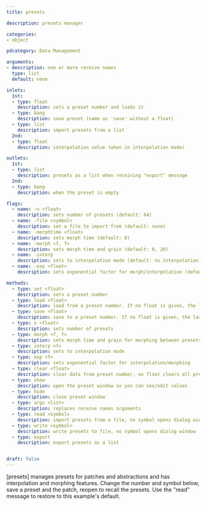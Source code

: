 ```yaml
---
title: presets

description: presets manager

categories:
- object

pdcategory: Data Management

arguments:
- description: one or more receive names
  type: list
  default: none

inlets:
  1st:
  - type: float
    description: sets a preset number and loads it
  - type: bang
    description: save preset (same as 'save' without a float)
  - type: list
    description: import presets from a list
  2nd:
  - type: float
    description: interpolation value (when in interpolation mode)

outlets:
  1st:
  - type: list
    description: presets as a list when receiving "export" message
  2nd:
  - type: bang
    description: when the preset is empty

flags:
  - name: -n <float>
    description: sets number of presets (default: 64)
  - name: -file <symbol>
    description: set a file to import from (default: none)
  - name: -morphtime <float>
    description: sets morph time (default: 0)
  - name: -morph <f, f>
    description: sets morph time and grain (default: 0, 20)
  - name: -interp
    description: sets to interpolation mode (default: no interpolation)
  - name: -exp <float>
    description: sets exponential factor for morph/interpolation (default: 1)

methods:
  - type: set <float>
    description: sets a preset number
  - type: load <float>
    description: load from a preset number. If no float is given, the last set preset number is loaded
  - type: save <float>
    description: save to a preset number. If no float is given, the last set preset is saved
  - type: n <float>
    description: sets number of presets
  - type: morph <f, f>
    description: sets morph time and grain for morphing between presets
  - type: interp <f>
    description: sets to interpolation mode
  - type: exp <f>
    description: sets exponential factor for interpolation/morphing
  - type: clear <float>
    description: clear data from preset number, no float clears all presets
  - type: show
    description: open the preset window so you can see/edit values
  - type: hide
    description: close preset window
  - type: args <list>
    description: replaces receive names arguments
  - type: read <symbol>
    description: import presets from a file, no symbol opens dialog window
  - type: write <symbol>
    description: write presets to file, no symbol opens dialog window
  - type: export
    description: export presets as a list


draft: false
---
```


[presets] manages presets for patches and abstractions and has interpolation and morphing features. Change the number and symbol below, save a preset and the patch, reopen to recall the presets. Use the "read" message to restore to this example's default.

